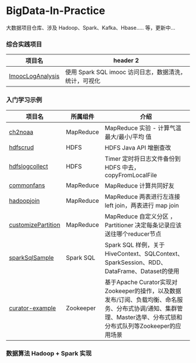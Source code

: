 # BigData-In-Practice
大数据项目仓库、涉及 Hadoop、Spark、Kafka、Hbase..... 等，更新中...



### 综合实践项目

| 项目名                                                       | header 2                                              |
| ------------------------------------------------------------ | ----------------------------------------------------- |
| [ImoocLogAnalysis](https://github.com/whirlys/BigData-In-Practice/tree/master/ImoocLogAnalysis) | 使用 Spark SQL imooc 访问日志，数据清洗，统计，可视化 |



### 入门学习示例

| 项目名                                                       | 所属组件  | 介绍                                                         |
| ------------------------------------------------------------ | --------- | ------------------------------------------------------------ |
| [ch2noaa](https://github.com/whirlys/BigData-In-Practice/tree/master/ch2noaa) | MapReduce | MapReduce 实验 - 计算气温 最大/最小/平均 值                  |
| [hdfscrud](https://github.com/whirlys/BigData-In-Practice/tree/master/hdfscrud) | HDFS      | HDFS Java API 增删查改                                       |
| [hdfslogcollect](https://github.com/whirlys/BigData-In-Practice/tree/master/hdfslogcollect) | HDFS      | Timer 定时将日志文件备份到 HDFS 中去，copyFromLocalFile      |
| [commonfans](https://github.com/whirlys/BigData-In-Practice/tree/master/commonfans) | MapReduce | MapReduce 计算共同好友                                       |
| [hadoopjoin](https://github.com/whirlys/BigData-In-Practice/tree/master/hadoopjoin) | MapReduce | MapReduce 两表进行左连接 left join，两表进行 map join        |
| [customizePartition](https://github.com/whirlys/BigData-In-Practice/tree/master/customizePartition) | MapReduce | MapReduce 自定义分区 ，Partitioner 决定每条记录应该送往哪个reducer节点 |
| [sparkSqlSample](https://github.com/whirlys/BigData-In-Practice/tree/master/sparkSqlSample) | Spark SQL | Spark SQL 样例，关于HiveContext、SQLContext、SparkSession、RDD、DataFrame、Dataset的使用 |
| [curator-example](https://github.com/whirlys/BigData-In-Practice/tree/master/curator-example) | Zookeeper | 基于Apache Curator实现对Zookeeper的操作，以及数据发布/订阅、负载均衡、命名服务、分布式协调/通知、集群管理、Master选举、分布式锁和分布式队列等Zookeeper的应用场景 |







### 数据算法 Hadoop + Spark 实现

